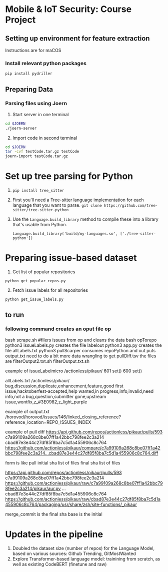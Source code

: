 # Mobile &amp; IoT Security: Course Project

## Setting up environment for feature extraction

Instructions are for maCOS

### Install relevant python packages

```bash
pip install pydriller


```

## Preparing Data

### Parsing files using Joern

1. Start server in one terminal

```bash
cd $JOERN
./joern-server
```

2. Import code in second terminal

```bash
cd $JOERN
tar -cvf testCode.tar.gz testCode
joern-import testCode.tar.gz
```

# Set up tree parsing for Python

1. `pip install tree_sitter`

2. First you'll need a Tree-sitter language implementation for each language that you want to parse.
    `git clone https://github.com/tree-sitter/tree-sitter-python`

3. Use the `Language.build_library` method to compile these into a library that's usable from Python.

    `Language.build_library('build/my-languages.so', ['./tree-sitter-python'])`


# Preparing issue-based dataset

1. Get list of popular repositories

`python get_popular_repos.py`

2. Fetch issue labels for all repositories

`python get_issue_labels.py`

## to run
### following command creates an oput file op
bash scrape.sh
#filers issues from op and cleans the data
bash opTorepo
python3 issueLabels.py 
creates the file labelout
python3 app.py
creates the file allLabels.txt
python3 pullScarper consumes repoPython and out puts output.txt
need to do a bit more data wrangling to get pullDiff.tsv
the files are filterOutput2.txt.sh  filterOutput.txt.sh   


example of issueLabelmicro
/actionless/pikaur/
601 set()
600 set()

allLabels.txt
/actionless/pikaur/ bug,discussion,duplicate,enhancement,feature,good first issue,hacktoberfest-accepted,help wanted,in progress,info,invalid,need info,not a bug,question,submitter gone,upstream issue,wontfix,z_#3E0982,z_light_purple



example of output.txt
/horovod/horovod/issues/146/linked_closing_reference?reference_location=REPO_ISSUES_INDEX


example of pull diff
https://api.github.com/repos/actionless/pikaur/pulls/593    c7a99109a268c8be07ff1a42bbc798fee2c3a214    cbad87e3e44c27df85f8ba7c5d1a455906c8c764    https://github.com/actionless/pikaur/compare/c7a99109a268c8be07ff1a42bbc798fee2c3a214...cbad87e3e44c27df85f8ba7c5d1a455906c8c764.diff



form is like 
pull
initial sha
list of files
final sha
list of files

https://api.github.com/repos/actionless/pikaur/pulls/593
c7a99109a268c8be07ff1a42bbc798fee2c3a214
https://github.com/actionless/pikaur/raw/c7a99109a268c8be07ff1a42bbc798fee2c3a214/pikaur/aur.py
...
cbad87e3e44c27df85f8ba7c5d1a455906c8c764
https://github.com/actionless/pikaur/raw/cbad87e3e44c27df85f8ba7c5d1a455906c8c764/packaging/usr/share/zsh/site-functions/_pikaur


merge_commit is the final sha
base is the initial


# Updates in the pipeline

1. Doubled the dataset size (number of repos) for the Language Model, based on various sources: Github Trending, GitMostWanted
2. Explore Transformer-based language model: trainining from scratch, as well as existing CodeBERT (finetune and raw)
